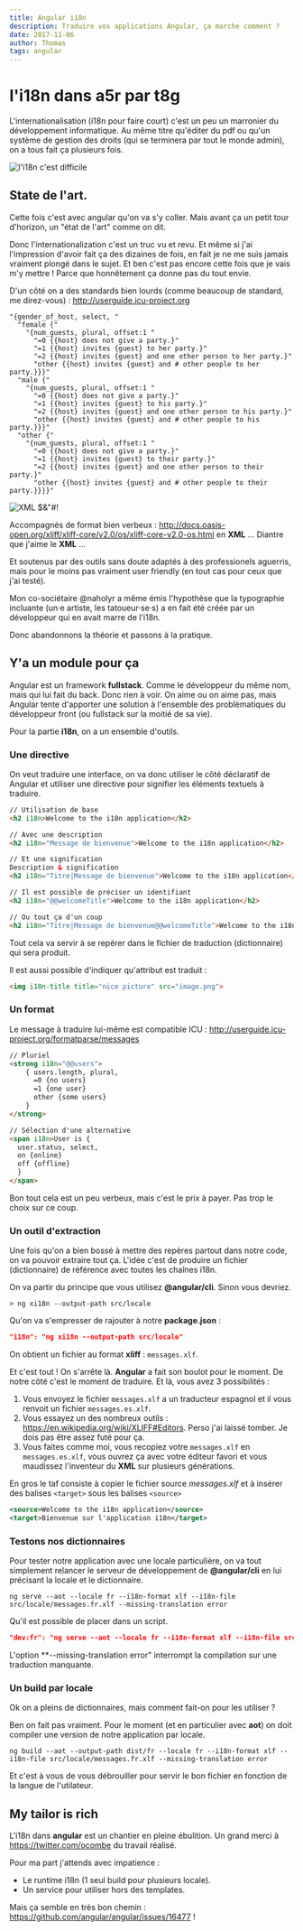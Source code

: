```yaml
---
title: Angular i18n
description: Traduire vos applications Angular, ça marche comment ?
date: 2017-11-06
author: Thomas
tags: angular
---
```


# l'i18n dans a5r par t8g

L'internationalisation (i18n pour faire court) c'est un peu un marronier du développement informatique.
Au même titre qu'éditer du pdf ou qu'un système de gestion des droits (qui se terminera par tout le monde admin), on a tous fait ça plusieurs fois.

![l'i18n c'est difficile](/img/blog/angular-i18n/panneau-poubelle-speciale.jpg)

## State de l'art.

Cette fois c'est avec angular qu'on va s'y coller.
Mais avant ça un petit tour d'horizon, un "état de l'art" comme on dit.

Donc l'internationalization c'est un truc vu et revu.
Et même si j'ai l'impression d'avoir fait ça des dizaines de fois, en fait je ne me suis jamais vraiment plongé dans le sujet.
Et ben c'est pas encore cette fois que je vais m'y mettre !
Parce que honnêtement ça donne pas du tout envie.

D'un côté on a des standards bien lourds (comme beaucoup de standard, me direz-vous) : http://userguide.icu-project.org

```
"{gender_of_host, select, "
  "female {"
    "{num_guests, plural, offset:1 "
      "=0 {{host} does not give a party.}"
      "=1 {{host} invites {guest} to her party.}"
      "=2 {{host} invites {guest} and one other person to her party.}"
      "other {{host} invites {guest} and # other people to her party.}}}"
  "male {"
    "{num_guests, plural, offset:1 "
      "=0 {{host} does not give a party.}"
      "=1 {{host} invites {guest} to his party.}"
      "=2 {{host} invites {guest} and one other person to his party.}"
      "other {{host} invites {guest} and # other people to his party.}}}"
  "other {"
    "{num_guests, plural, offset:1 "
      "=0 {{host} does not give a party.}"
      "=1 {{host} invites {guest} to their party.}"
      "=2 {{host} invites {guest} and one other person to their party.}"
      "other {{host} invites {guest} and # other people to their party.}}}}"
```

![XML $&"#!](/img/blog/angular-i18n/xml-die.jpg)

Accompagnés de format bien verbeux : http://docs.oasis-open.org/xliff/xliff-core/v2.0/os/xliff-core-v2.0-os.html en **XML** ... Diantre que j'aime le **XML** ...

Et soutenus par des outils sans doute adaptés à des professionels aguerris, mais pour le moins pas vraiment user friendly (en tout cas pour ceux que j'ai testé).

Mon co-sociétaire @naholyr a même émis l'hypothèse que la typographie incluante (un·e artiste, les tatoueur·se·s) a en fait été créée par un développeur qui en avait marre de l'i18n.

Donc abandonnons la théorie et passons à la pratique.

## Y'a un module pour ça

Angular est un framework **fullstack**. Comme le développeur du même nom, mais qui lui fait du back. Donc rien à voir.
On aime ou on aime pas, mais Angular tente d'apporter une solution à l'ensemble des problèmatiques du développeur front (ou fullstack sur la moitié de sa vie).

Pour la partie **i18n**, on a un ensemble d'outils.

### Une directive

On veut traduire une interface, on va donc utiliser le côté déclaratif de Angular et utiliser une directive pour signifier les éléments textuels à traduire.

```html
// Utilisation de base
<h2 i18n>Welcome to the i18n application</h2>

// Avec une description
<h2 i18n="Message de bienvenue">Welcome to the i18n application</h2>

// Et une signification
Description & signification
<h2 i18n="Titre|Message de bienvenue">Welcome to the i18n application</h2>

// Il est possible de préciser un identifiant
<h2 i18n="@@welcomeTitle">Welcome to the i18n application</h2>

// Ou tout ça d'un coup
<h2 i18n="Titre|Message de bienvenue@@welcomeTitle">Welcome to the i18n application</h2>
```

Tout cela va servir à se repérer dans le fichier de traduction (dictionnaire) qui sera produit.

Il est aussi possible d'indiquer qu'attribut est traduit :

```html
<img i18n-title title="nice picture" src="image.png">
```

### Un format

Le message à traduire lui-même est compatible ICU : http://userguide.icu-project.org/formatparse/messages

```html
// Pluriel
<strong i18n="@@users">
    { users.length, plural,
      =0 {no users}
      =1 {one user}
      other {some users}
    }
</strong>

// Sélection d'une alternative
<span i18n>User is {
  user.status, select,
  on {online}
  off {offline}
  }
</span>
```

Bon tout cela est un peu verbeux, mais c'est le prix à payer. Pas trop le choix sur ce coup.

### Un outil d'extraction

Une fois qu'on a bien bossé à mettre des repères partout dans notre code, on va pouvoir extraire tout ça.
L'idée c'est de produire un fichier (dictionnaire) de référence avec toutes les chaînes i18n.

On va partir du principe que vous utilisez **@angular/cli**.
Sinon vous devriez.

```
> ng xi18n --output-path src/locale
```

Qu'on va s'empresser de rajouter à notre **package.json** :

```json
"i18n": "ng xi18n --output-path src/locale"
```

On obtient un fichier au format **xliff** : `messages.xlf`.

Et c'est tout !
On s'arrête là.
**Angular** a fait son boulot pour le moment.
De notre côté c'est le moment de traduire.
Et là, vous avez 3 possibilités :

1. Vous envoyez le fichier `messages.xlf` a un traducteur espagnol et il vous renvoit un fichier `messages.es.xlf`.
2. Vous essayez un des nombreux outils : https://en.wikipedia.org/wiki/XLIFF#Editors. Perso j'ai laissé tomber. Je dois pas être assez futé pour ça.
3. Vous faites comme moi, vous recopiez votre `messages.xlf` en `messages.es.xlf`, vous ouvrez ça avec votre éditeur favori et vous maudissez l'inventeur du **XML** sur plusieurs générations.

En gros le taf consiste à copier le fichier source *messages.xlf* et à insérer des balises `<target>` sous les balises `<source>`

```xml
<source>Welcome to the i18n application</source>
<target>Bienvenue sur l'application i18n</target>
```

### Testons nos dictionnaires

Pour tester notre application avec une locale particulière, on va tout simplement relancer le serveur de développement de **@angular/cli** en lui précisant la locale et le dictionnaire.

```
ng serve --aot --locale fr --i18n-format xlf --i18n-file src/locale/messages.fr.xlf --missing-translation error
```

Qu'il est possible de placer dans un script.

```json
"dev:fr": "ng serve --aot --locale fr --i18n-format xlf --i18n-file src/locale/messages.fr.xlf --missing-translation error"
```

L'option **--missing-translation error" interrompt la compilation sur une traduction manquante.

### Un build par locale

Ok on a pleins de dictionnaires, mais comment fait-on pour les utiliser ?

Ben on fait pas vraiment.
Pour le moment (et en particulier avec **aot**) on doit compiler une version de notre application par locale.

```
ng build --aot --output-path dist/fr --locale fr --i18n-format xlf --i18n-file src/locale/messages.fr.xlf --missing-translation error
```

Et c'est à vous de vous débrouiller pour servir le bon fichier en fonction de la langue de l'utilateur.

## My tailor is rich

L'i18n dans **angular** est un chantier en pleine ébulition.
Un grand merci à https://twitter.com/ocombe du travail réalisé.

Pour ma part j'attends avec impatience :

* Le runtime i18n (1 seul build pour plusieurs locale).
* Un service pour utiliser hors des templates.

Mais ça semble en très bon chemin : https://github.com/angular/angular/issues/16477 !

